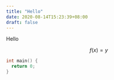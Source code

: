 ```yaml
---
title: "Hello"
date: 2020-08-14T15:23:39+08:00
draft: false 
---
```


Hello

$$
f(x) = y
$$

```cpp
int main() {
  return 0;
}
```
